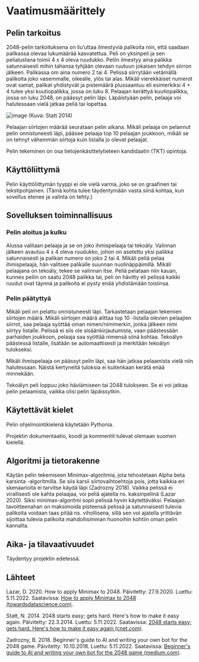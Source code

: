 # Vaatimusmäärittely

## Pelin tarkoitus

2048-pelin tarkoituksena on liu’uttaa ilmestyviä palikoita niin, että saadaan palikassa olevaa lukumäärää kasvatettua. Peli on yksinpeli ja sen pelialustana toimii 4 x 4 oleva ruudukko. Peliin ilmestyy aina palikka satunnaisesti mihin tahansa tyhjään olevaan ruutuun jokaisen tehdyn siirron jälkeen. Palikassa om aina numero 2 tai 4. Pelissä siirrytään vetämällä palikoita joko vasemmalle, oikealle, ylös tai alas. Mikäli vierekkäiset numerot ovat samat, palikat yhdistyvät ja pistemäärä plussaantuu eli esimerkiksi 4 + 4 tulee yksi kuutiopalikka, jossa on luku 8. Pelaajan kerättyä kuutiopalikka, jossa on luku 2048, on päässyt pelin läpi. Läpäistyään pelin, pelaaja voi halutessaan vielä jatkaa peliä tai lopettaa.

![image](https://user-images.githubusercontent.com/93583969/200129692-23c3b1ca-a204-416b-8e20-13d792ecab16.png)
(Kuva: Statt 2014)

Pelaajan siirtojen määrää seurataan pelin aikana. Mikäli pelaaja on pelannut pelin onnistuneesti läpi, pääsee pelaaja top 10 pelaajan joukkoon, mikäli se on tehnyt vähemmän siirtoja kuin listalla jo olevat pelaajat.

Pelin tekeminen on osa tietojenkäsittelytieteen kandidaatin (TKT) opintoja.

## Käyttöliittymä

Pelin käyttöliittymän tyyppi ei ole vielä varma, joko se on graafinen tai tekstipohjainen. (Tämä kohta tulee täydentymään vasta siinä kohtaa, kun sovellus etenee ja valinta on tehty.)


## Sovelluksen toiminnallisuus

### Pelin aloitus ja kulku

Alussa valitaan pelaaja ja se on joko ihmispelaaja tai tekoäly. Valinnan jälkeen avautuu 4 x 4 oleva ruudukko, johon on asetettu yksi palikka satunnaisesti ja palikan numero on joko 2 tai 4. Mikäli peliä pelaa ihmispelaaja, hän valitsee palikalle suunnan nuolinäppäimillä. Mikäli pelaajana on tekoäly, tekee se valinnan itse. Peliä pelataan niin kauan, kunnes peliin on saatu 2048 palikka tai, peli on hävitty eli pelissä kaikki ruudut ovat täynnä ja palikoita ei pysty enää yhdistämään toisiinsa.

### Pelin päätyttyä

Mikäli peli on pelattu onnistuneesti läpi. Tarkastetaan pelaajan tekemien siirtojen määrä. Mikäli siirtojen määrä alittaa top 10 -listalla olevien pelaajien siirrot, saa pelaaja syöttää oman nimen/nimimerkin, jonka jälkeen nimi siirtyy listalle. Pelissä ei siis ole sisäänkirjautumista, vaan päästessään parhaiden joukkoon, pelaaja saa syöttää nimensä siinä kohtaa. Tekoälyn päästessä listalle, lisätään se automaattisesti ja merkitään tekoälyn tulokseksi.

Mikäli ihmispelaaja on päässyt pelin läpi, saa hän jatkaa pelaamista vielä niin halutessaan. Näistä kertyneitä tuloksia ei kuitenkaan kerätä enää minnekään.

Tekoälyn peli loppuu joko häviämiseen tai 2048 tulokseen. Se ei voi jatkaa pelin pelaamista, vaikka olisi pelin läpäissytkin.


## Käytettävät kielet

Pelin ohjelmointikielenä käytetään Pythonia.

Projektin dokumentaatio, koodi ja kommentit tulevat olemaan suomen kielellä.

## Algoritmi ja tietorakenne

Käytän pelin tekemiseen Minimax-algoritmia, jota tehostetaan Alpha beta karsinta -algoritmilla. Se siis karsii siirtovaihtoehtoja pois, jotta kaikkia eri skenaarioita ei tarvitse käydä läpi (Zadrozny 2018). Vaikka pelissä ei virallisesti ole kahta pelaajaa, voi peliä ajatella ns. kaksinpelinä (Lazar 2020). Siksi minimax-algoritmi sopii pelissä hyvin käytettäväksi. Pelaajan tavoitteenahan on maksimoida pisteensä pelissä ja satunnaisesti tulevia palikoita voidaan taas pitää ns. vihollisena, sillä sen voi ajatella yrittävän sijoittaa tulevia palikoita mahdollisimman huonoihin kohtiin oman pelin kannalta.  

## Aika- ja tilavaativuudet 

Täydentyy projektin edetessä.

## Lähteet

Lazar, D. 2020. How to apply Minimax to 2048. Päivitetty: 27.9.2020. Luettu: 5.11.2022. Saatavissa: [How to apply Minimax to 2048 (towardsdatascience.com)](https://towardsdatascience.com/playing-2048-with-minimax-algorithm-1-d214b136bffb).

Statt, N. 2014. 2048 starts easy; gets hard. Here's how to make it easy again. Päivitetty: 22.3.2014. Luettu: 5.11.2022. Saatavissa: [2048 starts easy; gets hard. Here's how to make it easy again (cnet.com)](https://www.cnet.com/tech/gaming/2048-starts-easy-gets-hard-heres-how-to-make-it-easy-again/).

Zadrozny, B. 2018. Beginner's guide to AI and writing your own bot for the 2048 game. Päivitetty: 10.10.2018. Luettu: 5.11.2022. Saatavissa: [Beginner's guide to AI and writing your own bot for the 2048 game (medium.com)](https://medium.com/@bartoszzadrony/beginners-guide-to-ai-and-writing-your-own-bot-for-the-2048-game-4b8083faaf53).
